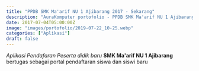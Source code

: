 ```yaml
---
title: "PPDB SMK Ma'arif NU 1 Ajibarang 2017 - Sekarang"
description: "AuraKomputer portofolio - PPDB SMK Ma'arif NU 1 Ajibarang 2017 - Sekarang"
date: 2017-07-04T05:00:00Z
image: "images/portofolio/2019-07-22_10-25.webp"
categories: ["Aplikasi"]
draft: false
---
```


<i>Aplikasi Pendafaran Peserta didik baru</i> <b>SMK Ma'arif NU 1
Ajibarang</b> bertugas sebagai portal pendaftaran siswa dan siswi baru
